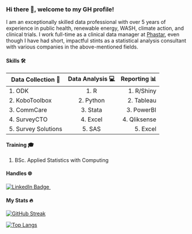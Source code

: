 ### Hi there 👋, welcome to my GH profile!
I am an exceptionally skilled data professional with over 5 years of experience in public health, renewable energy, WASH, climate action, and clinical trials. I work full-time as a clinical data manager at [Phastar](https://phastar.com/about-us), even though I have had short, impactful stints as a statistical analysis consultant with various companies in the above-mentioned fields. 

#### Skills :hammer_and_wrench: 
| Data Collection 📝 | Data Analysis 💻 | Reporting 📊 |
| --------------------|:---------:| ------------:|
| 1. ODK              | 1. R      | 1. R/Shiny   |
| 2. KoboToolbox      | 2. Python | 2. Tableau   |
| 3. CommCare         | 3. Stata  | 3. PowerBI   |
| 4. SurveyCTO        | 4. Excel  | 4. Qliksense |
| 5. Survey Solutions | 5. SAS    | 5. Excel     |
 
#### Training 🎓
1. BSc. Applied Statistics with Computing

#### Handles 🌐
<div id="badges">
  <a href="https://ke.linkedin.com/in/cornelius-tanui-527979b9">
    <img src="https://img.shields.io/badge/LinkedIn-blue?style=for-the-badge&logo=linkedin&logoColor=white" alt="LinkedIn Badge"/>
  </a>
 <img src="https://komarev.com/ghpvc/?username=corneliustanui&style=flat-square&color=blue" alt=""/>
</div>  

#### My Stats :fire: 
[![GitHub Streak](http://github-readme-streak-stats.herokuapp.com?user=corneliustanui&theme=dark&background=000000)](https://git.io/streak-stats)

[![Top Langs](https://github-readme-stats.vercel.app/api/top-langs/?username=corneliustanui&layout=compact&theme=vision-friendly-dark)](https://github.com/anuraghazra/github-readme-stats)

